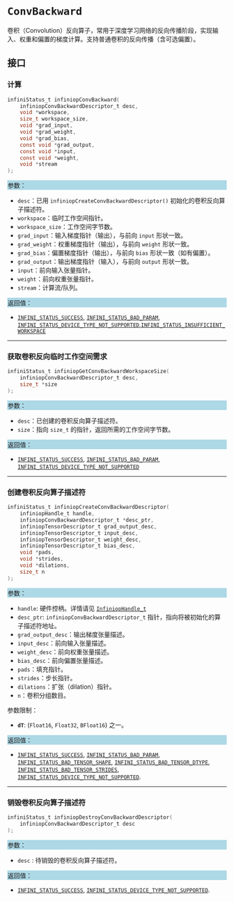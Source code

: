 # `ConvBackward`

卷积（Convolution）反向算子，常用于深度学习网络的反向传播阶段，实现输入、权重和偏置的梯度计算。支持普通卷积的反向传播（含可选偏置）。

## 接口

### 计算

```c
infiniStatus_t infiniopConvBackward(
    infiniopConvBackwardDescriptor_t desc,
    void *workspace,
    size_t workspace_size,
    void *grad_input,
    void *grad_weight,
    void *grad_bias,
    const void *grad_output,
    const void *input,
    const void *weight,
    void *stream
);
```

<div style="background-color: lightblue; padding: 1px;"> 参数： </div>

- `desc`：已用 `infiniopCreateConvBackwardDescriptor()` 初始化的卷积反向算子描述符。
- `workspace`：临时工作空间指针。
- `workspace_size`：工作空间字节数。
- `grad_input`：输入梯度指针（输出），与前向 `input` 形状一致。
- `grad_weight`：权重梯度指针（输出），与前向 `weight` 形状一致。
- `grad_bias`：偏置梯度指针（输出），与前向 `bias` 形状一致（如有偏置）。
- `grad_output`：输出梯度指针（输入），与前向 `output` 形状一致。
- `input`：前向输入张量指针。
- `weight`：前向权重张量指针。
- `stream`：计算流/队列。

<div style="background-color: lightblue; padding: 1px;">  返回值：</div>

- [`INFINI_STATUS_SUCCESS`], [`INFINI_STATUS_BAD_PARAM`], [`INFINI_STATUS_DEVICE_TYPE_NOT_SUPPORTED`],[`INFINI_STATUS_INSUFFICIENT_WORKSPACE`]

---

### 获取卷积反向临时工作空间需求

```c
infiniStatus_t infiniopGetConvBackwardWorkspaceSize(
    infiniopConvBackwardDescriptor_t desc,
    size_t *size
);
```

<div style="background-color: lightblue; padding: 1px;"> 参数：</div>

- `desc`：已创建的卷积反向算子描述符。
- `size`：指向 `size_t` 的指针，返回所需的工作空间字节数。

<div style="background-color: lightblue; padding: 1px;"> 返回值：</div>

- [`INFINI_STATUS_SUCCESS`], [`INFINI_STATUS_BAD_PARAM`], [`INFINI_STATUS_DEVICE_TYPE_NOT_SUPPORTED`]

---

### 创建卷积反向算子描述符

```c
infiniStatus_t infiniopCreateConvBackwardDescriptor(
    infiniopHandle_t handle,
    infiniopConvBackwardDescriptor_t *desc_ptr,
    infiniopTensorDescriptor_t grad_output_desc,
    infiniopTensorDescriptor_t input_desc,
    infiniopTensorDescriptor_t weight_desc,
    infiniopTensorDescriptor_t bias_desc,
    void *pads,
    void *strides,
    void *dilations,
    size_t n
);
```

<div style="background-color: lightblue; padding: 1px;"> 参数：</div>

- `handle`: 硬件控柄。详情请见 [`InfiniopHandle_t`]
- `desc_ptr`: `infiniopConvBackwardDescriptor_t` 指针，指向将被初始化的算子描述符地址。
- `grad_output_desc`：输出梯度张量描述。
- `input_desc`：前向输入张量描述。
- `weight_desc`：前向权重张量描述。
- `bias_desc`：前向偏置张量描述。
- `pads`：填充指针。
- `strides`：步长指针。
- `dilations`：扩张（dilation）指针。
- `n`：卷积分组数目。

参数限制：

- **`dT`**:  (`Float16`, `Float32`, `BFloat16`) 之一。

<div style="background-color: lightblue; padding: 1px;"> 返回值：</div>

- [`INFINI_STATUS_SUCCESS`], [`INFINI_STATUS_BAD_PARAM`],  [`INFINI_STATUS_BAD_TENSOR_SHAPE`], [`INFINI_STATUS_BAD_TENSOR_DTYPE`], [`INFINI_STATUS_BAD_TENSOR_STRIDES`], [`INFINI_STATUS_DEVICE_TYPE_NOT_SUPPORTED`].

---

### 销毁卷积反向算子描述符

```c
infiniStatus_t infiniopDestroyConvBackwardDescriptor(
    infiniopConvBackwardDescriptor_t desc
);
```

<div style="background-color: lightblue; padding: 1px;"> 参数： </div>

- `desc`
     : 待销毁的卷积反向算子描述符。

<div style="background-color: lightblue; padding: 1px;"> 返回值： </div>

- [`INFINI_STATUS_SUCCESS`], [`INFINI_STATUS_DEVICE_TYPE_NOT_SUPPORTED`].


<!-- 链接 -->
[`InfiniopHandle_t`]: /infiniop/handle/README.md

[`INFINI_STATUS_SUCCESS`]: /common/status/README.md#INFINI_STATUS_SUCCESS
[`INFINI_STATUS_BAD_PARAM`]: /common/status/README.md#INFINI_STATUS_BAD_PARAM
[`INFINI_STATUS_DEVICE_TYPE_NOT_SUPPORTED`]: /common/status/README.md#INFINI_STATUS_DEVICE_TYPE_NOT_SUPPORTED
[`INFINI_STATUS_BAD_TENSOR_SHAPE`]: /common/status/README.md#INFINI_STATUS_BAD_TENSOR_SHAPE
[`INFINI_STATUS_BAD_TENSOR_DTYPE`]: /common/status/README.md#INFINI_STATUS_BAD_TENSOR_DTYPE
[`INFINI_STATUS_BAD_TENSOR_STRIDES`]: /common/status/README.md#INFINI_STATUS_BAD_TENSOR_STRIDES
[`INFINI_STATUS_INSUFFICIENT_WORKSPACE`]: /common/status/README.md#INFINI_STATUS_INSUFFICIENT_WORKSPACE
